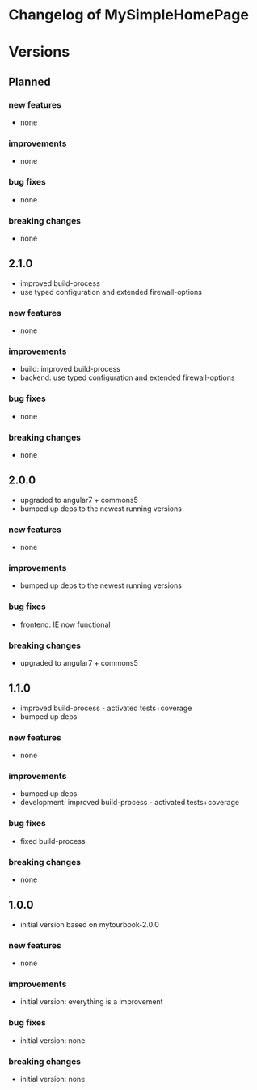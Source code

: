 # Changelog of MySimpleHomePage
 
# Versions
 
## Planned

### new features
- none

### improvements
- none

### bug fixes
- none
 
### breaking changes
- none


## 2.1.0
- improved build-process
- use typed configuration and extended firewall-options

### new features
- none
 
### improvements
- build: improved build-process
- backend: use typed configuration and extended firewall-options

### bug fixes
- none
 
### breaking changes
- none


## 2.0.0
- upgraded to angular7 + commons5
- bumped up deps to the newest running versions

### new features
- none
 
### improvements
- bumped up deps to the newest running versions

### bug fixes
- frontend: IE now functional
 
### breaking changes
- upgraded to angular7 + commons5


## 1.1.0
- improved build-process - activated tests+coverage
- bumped up deps

### new features
- none
 
### improvements
- bumped up deps
- development: improved build-process - activated tests+coverage

### bug fixes
- fixed build-process
 
### breaking changes
- none


## 1.0.0
- initial version based on mytourbook-2.0.0

### new features
- none
 
### improvements
- initial version: everything is a improvement
 
### bug fixes
- initial version: none
 
### breaking changes
- initial version: none
